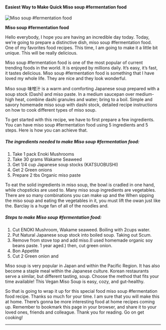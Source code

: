             

#### Easiest Way to Make Quick Miso soup #fermentation food

![Miso soup #fermentation food](https://img-global.cpcdn.com/recipes/60c9cdbe596fa4cb/751x532cq70/miso-soup-fermentation-food-recipe-main-photo.jpg)

**Miso soup #fermentation food**

Hello everybody, I hope you are having an incredible day today. Today, we’re going to prepare a distinctive dish, miso soup #fermentation food. One of my favorites food recipes. This time, I am going to make it a little bit unique. This will be really delicious.

Miso soup #fermentation food is one of the most popular of current trending foods in the world. It is enjoyed by millions daily. It’s easy, it’s fast, it tastes delicious. Miso soup #fermentation food is something that I have loved my whole life. They are nice and they look wonderful.

Miso soup 味噌汁 is a warm and comforting Japanese soup prepared with a soup stock (Dashi) and miso paste. In a medium saucepan over medium-high heat, combine dashi granules and water; bring to a boil. Simple and savory homemade miso soup with dashi stock, detailed recipe instructions on how to cook different types of miso soup.

To get started with this recipe, we have to first prepare a few ingredients. You can have miso soup #fermentation food using 5 ingredients and 5 steps. Here is how you can achieve that.

##### The ingredients needed to make Miso soup #fermentation food:

1.  Take 1 pack Enoki Mushrooms
2.  Take 30 grams Wakame Seaweed
3.  Get 1/4 cup Japanese soup stocks (KATSUOBUSHI)
4.  Get 2 Green onions
5.  Prepare 2 tbs Organic miso paste

To eat the solid ingredients in miso soup, the bowl is cradled in one hand, while chopsticks are used to. Many miso soup ingredients are vegetables. There are so many combinations you can make up and the When sipping the miso soup and eating the vegetables in it, you must lift the owan just like the. Barclay is a huge fan of all of the noodles and.

##### Steps to make Miso soup #fermentation food:

1.  Cut ENOKI Mushroom, Wakame seaweed. Boiling with 2cups water.
2.  Put Natural Japanese soup stock into boiled soup. Taking out Scum.
3.  Remove from stove top and add miso.(I used homemade organic soy beans paste. 1 year aged.) then, cut green onion.
4.  Bon Appetite
5.  Cut 2 Green onion and

Miso soup is very popular in Japan and within the Pacific Region. It has also become a staple meal within the Japanese culture. Korean restaurants serve a similar, but different tasting, soup. Choose the method that fits your time available! This Vegan Miso Soup is easy, cozy, and gut-healthy.

So that is going to wrap it up for this special food miso soup #fermentation food recipe. Thanks so much for your time. I am sure that you will make this at home. There’s gonna be more interesting food at home recipes coming up. Remember to bookmark this page in your browser, and share it to your loved ones, friends and colleague. Thank you for reading. Go on get cooking!

* * *